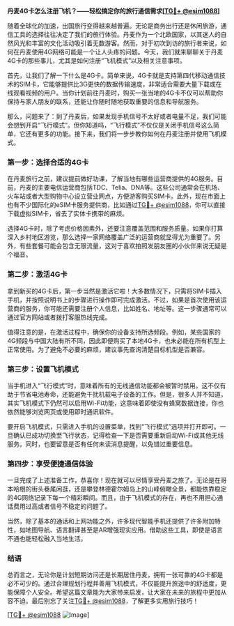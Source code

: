 **丹麦4G卡怎么注册飞机？——轻松搞定你的旅行通信需求[[TG💪+ @esim1088](https://t.me/s/esim1088)]**

随着全球化的加速，出国旅行变得越来越普遍。无论是商务出行还是休闲旅游，通信工具的选择往往决定了我们的旅行体验。丹麦作为一个北欧国家，以其迷人的自然风光和丰富的文化活动吸引着无数游客。然而，对于初次到访的旅行者来说，如何在丹麦使用4G网络可能是一个让人头疼的问题。今天，我们就来聊聊关于丹麦4G卡的那些事儿，尤其是如何注册“飞机模式”以及相关注意事项。

首先，让我们了解一下什么是4G卡。简单来说，4G卡就是支持第四代移动通信技术的SIM卡，它能够提供比3G更快的数据传输速度，非常适合需要大量下载或在线观看视频的用户。当你计划前往丹麦时，购买一张当地的4G卡不仅可以帮助你保持与家人朋友的联系，还能让你随时随地获取重要的信息和导航服务。

那么，问题来了：到了丹麦后，如果发现手机信号不太好或者电量不足，我们可能会想到开启“飞行模式”。但你知道吗，“飞行模式”不仅仅是关闭手机信号这么简单，它还有更多的功能。接下来，我们将一步步教你如何在丹麦注册并使用飞机模式。

### **第一步：选择合适的4G卡**
在丹麦旅行之前，建议提前做好功课，了解当地有哪些运营商提供的4G服务。目前，丹麦的主要电信运营商包括TDC、Telia、DNA等。这些公司通常会在机场、火车站或者大型购物中心设立营业网点，方便游客购买SIM卡。此外，现在市面上也有不少国际化的eSIM卡服务提供商，比如通过[TG💪+ @esim1088](https://t.me/s/esim1088)，你可以直接下载虚拟SIM卡，省去了实体卡携带的麻烦。

选择4G卡时，除了考虑价格因素外，还要注意覆盖范围和服务质量。如果你打算深入乡村地区游览，那么选择一家网络覆盖广泛的运营商就显得尤为重要了。另外，有些套餐可能会包含无限流量，这对于喜欢拍照发朋友圈的小伙伴来说无疑是个福音。

### **第二步：激活4G卡**
拿到新买的4G卡后，第一步当然是激活它啦！大多数情况下，只需将SIM卡插入手机，并按照说明书上的步骤进行操作即可完成激活。不过，如果是首次使用该运营商的服务，你可能还需要注册个人信息，比如姓名、地址等。这一步骤通常可以通过官方网站或者拨打客服热线完成。

值得注意的是，在激活过程中，确保你的设备支持所选频段。例如，某些国家的4G频段与中国大陆有所不同，因此即便购买了本地4G卡，也未必能在所有机型上正常使用。为了避免不必要的麻烦，建议事先查询清楚目标机型是否兼容。

### **第三步：设置飞机模式**
当手机进入“飞行模式”时，意味着所有的无线通信功能都会被暂时禁用。这不仅有助于节省电池寿命，还能避免干扰机载电子设备的工作。但是，很多人并不知道，其实飞机模式下仍然可以启用Wi-Fi功能，这意味着即使没有蜂窝数据连接，你也依然能够浏览网页或使用即时通讯软件。

要开启飞机模式，只需进入手机的设置菜单，找到“飞行模式”选项并打开即可。一旦确认已成功切换至飞行状态，记得检查一下是否需要重新启动Wi-Fi或其他无线服务。同时，也要留意是否有任何未读消息提醒，以免错过重要信息。

### **第四步：享受便捷通信体验**
一旦完成了上述准备工作，恭喜你！现在就可以尽情享受丹麦之旅了。无论是在哥本哈根的街头巷尾闲逛，还是攀登林德霍尔姆岛上的山峰俯瞰全景，都能依靠稳定的4G网络记录下每一个精彩瞬间。而且，由于飞机模式的存在，再也不用担心通话费用过高或者信号不稳定的问题了。

当然，除了基本的通话和上网功能之外，许多现代智能手机还提供了许多附加特性，如地图导航、语言翻译甚至是AR增强现实应用。借助这些工具，即使是语言不通也能轻松融入当地生活。

### **结语**
总而言之，无论你是计划短期访问还是长期居住丹麦，拥有一张可靠的4G卡都是必不可少的。通过合理规划行程并善用飞机模式，不仅能提升旅途中的舒适度，更能保障个人安全。希望这篇文章能为大家带来启发，让大家在未来的旅程中更加从容不迫。最后别忘了关注[TG💪+ @esim1088](https://t.me/s/esim1088)，了解更多实用旅行技巧！

[[TG💪+ @esim1088](https://t.me/s/esim1088) ![Image](https://i.postimg.cc/4NQfJmqS/Snipaste-2025-05-13-00-14-12.png)]